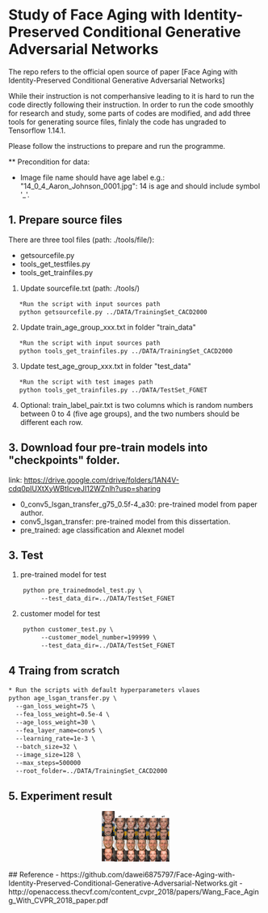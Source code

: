 # Study of Face Aging with Identity-Preserved Conditional Generative Adversarial Networks
The repo refers to the official open source of paper [Face Aging with Identity-Preserved Conditional Generative Adversarial Networks]

While their instruction is not comperhansive leading to it is hard to run the code directly following their instruction. In order to run the code smoothly for research and study, some parts of codes are modified, and add three tools for generating source files, finlaly the code has ungraded to Tensorflow 1.14.1.

Please follow the instructions to prepare and run the programme.

** Precondition for data:
  - Image file name should have age label e.g.: "14_0_4_Aaron_Johnson_0001.jpg": 14 is age and should include symbol '_'.


## 1. Prepare source files 
There are three tool files (path: ./tools/file/):
- getsourcefile.py
- tools_get_testfiles.py
- tools_get_trainfiles.py
1) Update sourcefile.txt (path: ./tools/)
``` 
   *Run the script with input sources path
   python getsourcefile.py ../DATA/TrainingSet_CACD2000
```
2) Update train_age_group_xxx.txt in folder "train_data"
``` 
   *Run the script with input sources path
   python tools_get_trainfiles.py ../DATA/TrainingSet_CACD2000
```
3) Update test_age_group_xxx.txt in folder "test_data"
``` 
   *Run the script with test images path
   python tools_get_trainfiles.py ../DATA/TestSet_FGNET
```
4) Optional:
train_label_pair.txt is two columns which is random numbers between 0 to 4 (five age groups), and the two numbers should be different each row.

## 3. Download four pre-train models into "checkpoints" folder.
link: https://drive.google.com/drive/folders/1AN4V-cdq0pIUXtXyWBtIcveJI12WZnlh?usp=sharing
- 0_conv5_lsgan_transfer_g75_0.5f-4_a30: pre-trained model from paper author.
- conv5_lsgan_transfer: pre-trained model from this dissertation.
- pre_trained: age classification and Alexnet model 

## 3. Test
1) pre-trained model for test
```
    python pre_trainedmodel_test.py \
         --test_data_dir=../DATA/TestSet_FGNET
```
2) customer model for test
```
    python customer_test.py \
         --customer_model_number=199999 \
         --test_data_dir=../DATA/TestSet_FGNET
```
## 4 Traing from scratch
```
* Run the scripts with default hyperparameters vlaues
python age_lsgan_transfer.py \
  --gan_loss_weight=75 \
  --fea_loss_weight=0.5e-4 \
  --age_loss_weight=30 \
  --fea_layer_name=conv5 \
  --learning_rate=1e-3 \
  --batch_size=32 \
  --image_size=128 \
  --max_steps=500000
  --root_folder=../DATA/TrainingSet_CACD2000
```
## 5. Experiment result
<p align="center">
  <img src="images/test_result/training_IPCGAN_result_new.png" height="100",width="800">
</p>
## Reference
- https://github.com/dawei6875797/Face-Aging-with-Identity-Preserved-Conditional-Generative-Adversarial-Networks.git
- http://openaccess.thecvf.com/content_cvpr_2018/papers/Wang_Face_Aging_With_CVPR_2018_paper.pdf